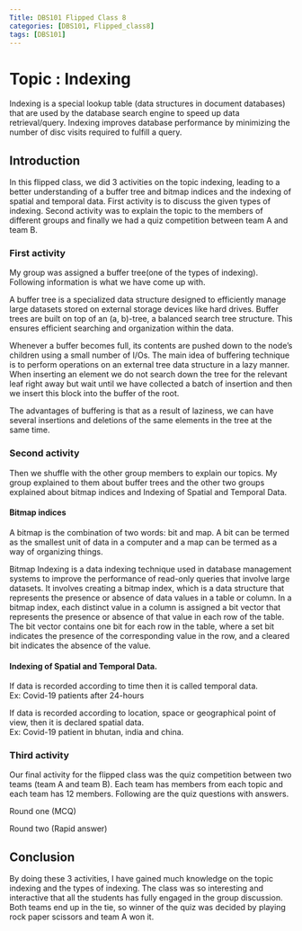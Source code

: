 ```yaml
---
Title: DBS101 Flipped Class 8
categories: [DBS101, Flipped_class8]
tags: [DBS101]
---
```


# Topic : Indexing
Indexing is a special lookup table (data structures in document databases) that are used by the database search engine to speed up data retrieval/query. Indexing improves database performance by minimizing the number of disc visits required to fulfill a query.

## Introduction
In this flipped class, we did 3 activities on the topic indexing, leading to a better understanding of a buffer tree and bitmap indices and the indexing of spatial and temporal data. First activity is to discuss the given types of indexing. Second activity was to explain the topic to the members of different groups and finally we had a quiz competition between team A and team B.

### First activity
My group was assigned a buffer tree(one of the types of indexing). Following information is what we have come up with.

A buffer tree is a specialized data structure designed to efficiently manage large datasets stored on external storage devices like hard drives. Buffer trees are built on top of an (a, b)-tree, a balanced search tree structure. This ensures efficient searching and organization within the data.

Whenever a buffer becomes full, its contents are pushed down to the node’s children using a small number of I/Os. The main idea of buffering technique is to perform operations on an external tree data structure in a lazy manner. When inserting an element we do not search down the tree for the relevant leaf right away but wait until we have collected a batch of insertion and then we insert this block into the buffer of the root.

The advantages of buffering is that as a result of laziness, we can have several insertions and deletions of the same elements in the tree at the same time.

### Second activity 
Then we shuffle with the other group members to explain our topics. My group explained to them about buffer trees and the other two groups explained about bitmap indices and  Indexing of Spatial and Temporal Data.

#### Bitmap indices

A bitmap is the combination of two words: bit and map. A bit can be termed as the smallest unit of data in a computer and a map can be termed as a way of organizing things.

Bitmap Indexing is a data indexing technique used in database management systems to improve the performance of read-only queries that involve large datasets. It involves creating a bitmap index, which is a data structure that represents the presence or absence of data values in a table or column. In a bitmap index, each distinct value in a column is assigned a bit vector that represents the presence or absence of that value in each row of the table. The bit vector contains one bit for each row in the table, where a set bit indicates the presence of the corresponding value in the row, and a cleared bit indicates the absence of the value.

#### Indexing of Spatial and Temporal Data.

If data is recorded according to time then it is called temporal data.<br>
Ex: Covid-19 patients after 24-hours

If data is recorded according to location, space or geographical point of view, then it is declared spatial data.<br>
Ex: Covid-19 patient in bhutan, india and china.

### Third activity
Our final activity for the flipped class was the quiz competition between two teams (team A and team B). Each team has members from each topic and each team has 12 members. Following are the quiz questions with answers.

Round one (MCQ)

Round two (Rapid answer)

## Conclusion
By doing these 3 activities, I have gained much knowledge on the topic indexing and the types of indexing. The class was so interesting and interactive that all the students has fully engaged in the group discussion.
Both teams end up in the tie, so winner of the quiz was decided by playing rock paper scissors and team A won it.
